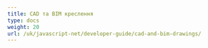 ```yaml
---
title: CAD та BIM креслення
type: docs
weight: 20
url: /uk/javascript-net/developer-guide/cad-and-bim-drawings/
---
```

